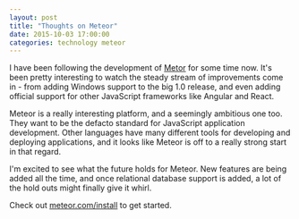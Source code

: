 ```yaml
---
layout: post
title: "Thoughts on Meteor"
date: 2015-10-03 17:00:00
categories: technology meteor
---
```


I have been following the development of [Metor](https://www.meteor.com) for some time now. It's been pretty interesting to watch the steady stream of improvements come in - from adding Windows support to the big 1.0 release, and even adding official support for other JavaScript frameworks like Angular and React. 

Meteor is a really interesting platform, and a seemingly ambitious one too. They want to be the defacto standard for JavaScript application development. Other languages have many different tools for developing and deploying applications, and it looks like Meteor is off to a really strong start in that regard. 

I'm excited to see what the future holds for Meteor. New features are being added all the time, and once relational database support is added, a lot of the hold outs might finally give it whirl.

Check out [meteor.com/install](https://www.meteor.com/install) to get started.